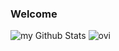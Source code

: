 ### Welcome
<img src="https://github-readme-stats.vercel.app/api?username=andreszs&include_all_commits=true&count_private=true&show_icons=true&line_height=20&title_color=7FFF00&icon_color=FFCC11&text_color=A1A1A1&theme=chartreuse-dark" alt="my Github Stats"/> <img src="https://github-readme-stats.vercel.app/api/top-langs?username=andreszs&show_icons=true&locale=en&layout=compact&theme=chartreuse-dark" alt="ovi" />
